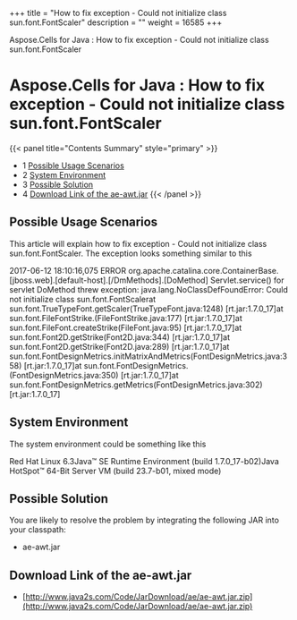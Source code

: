 +++
title = "How to fix exception - Could not initialize class sun.font.FontScaler" 
description = "" 
weight = 16585 
+++

Aspose.Cells for Java : How to fix exception - Could not initialize class sun.font.FontScaler  

# Aspose.Cells for Java : How to fix exception - Could not initialize class sun.font.FontScaler


{{< panel title="Contents Summary" style="primary" >}}
*   1 [Possible Usage Scenarios](#Howtofixexception-Couldnotinitializeclasssun.font.FontScaler-PossibleUsageScenarios)
*   2 [System Environment](#Howtofixexception-Couldnotinitializeclasssun.font.FontScaler-SystemEnvironment)
*   3 [Possible Solution](#Howtofixexception-Couldnotinitializeclasssun.font.FontScaler-PossibleSolution)
*   4 [Download Link of the ae-awt.jar](#Howtofixexception-Couldnotinitializeclasssun.font.FontScaler-DownloadLinkoftheae-awt.jar)
{{< /panel >}}
 

## Possible Usage Scenarios

This article will explain how to fix exception - Could not initialize class sun.font.FontScaler. The exception looks something similar to this

2017-06-12 18:10:16,075 ERROR org.apache.catalina.core.ContainerBase.\[jboss.web\].\[default-host\].\[/DmMethods\].\[DoMethod\] Servlet.service() for servlet DoMethod threw exception: java.lang.NoClassDefFoundError: Could not initialize class sun.font.FontScalerat sun.font.TrueTypeFont.getScaler(TrueTypeFont.java:1248) \[rt.jar:1.7.0\_17\]at sun.font.FileFontStrike.(FileFontStrike.java:177) \[rt.jar:1.7.0\_17\]at sun.font.FileFont.createStrike(FileFont.java:95) \[rt.jar:1.7.0\_17\]at sun.font.Font2D.getStrike(Font2D.java:344) \[rt.jar:1.7.0\_17\]at sun.font.Font2D.getStrike(Font2D.java:289) \[rt.jar:1.7.0\_17\]at sun.font.FontDesignMetrics.initMatrixAndMetrics(FontDesignMetrics.java:358) \[rt.jar:1.7.0\_17\]at sun.font.FontDesignMetrics.(FontDesignMetrics.java:350) \[rt.jar:1.7.0\_17\]at sun.font.FontDesignMetrics.getMetrics(FontDesignMetrics.java:302) \[rt.jar:1.7.0\_17\]

## System Environment

The system environment could be something like this

Red Hat Linux 6.3Java™ SE Runtime Environment (build 1.7.0\_17-b02)Java HotSpot™ 64-Bit Server VM (build 23.7-b01, mixed mode)

## Possible Solution

You are likely to resolve the problem by integrating the following JAR into your classpath:

*   ae-awt.jar

## Download Link of the ae-awt.jar

*   [http://www.java2s.com/Code/JarDownload/ae/ae-awt.jar.zip](http://www.java2s.com/Code/JarDownload/ae/ae-awt.jar.zip)

